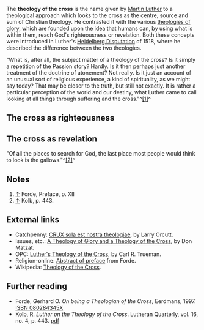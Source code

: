 The **theology of the cross** is the name given by
[Martin Luther](Martin_Luther "Martin Luther") to a theological
approach which looks to the cross as the centre, source and sum of
Christian theology. He contrasted it with the various
[theologies of glory](index.php?title=Theology_of_glory&action=edit&redlink=1 "Theology of glory (page does not exist)"),
which are founded upon the idea that humans can, by using what is
within them, reach God's righteousness or revelation. Both these
concepts were introduced in Luther's
[Heidelberg Disputation](index.php?title=Heidelberg_Disputation&action=edit&redlink=1 "Heidelberg Disputation (page does not exist)")
of 1518, where he described the difference between the two
theologies.

"What is, after all, the subject matter of a theology of the cross?
Is it simply a repetition of the Passion story? Hardly. Is it then
perhaps just another treatment of the doctrine of atonement? Not
really. Is it just an account of an unusual sort of religious
experience, a kind of spirituality, as we might say today? That may
be closer to the truth, but still not exactly. It is rather a
particular perception of the world and our destiny, what Luther
came to call looking at all things through suffering and the
cross."^[[1]](#note-0)^

## The cross as righteousness

## The cross as revelation

"Of all the places to search for God, the last place most people
would think to look is the gallows."^[[2]](#note-1)^

## Notes

1.  [↑](#ref-0) Forde, Preface, p. XII
2.  [↑](#ref-1) Kolb, p. 443.

## External links

-   Catchpenny:
    [CRUX sola est nostra theologiae](http://www.catchpenny.org/crux.html),
    by Larry Orcutt.
-   Issues, etc.:
    [A Theology of Glory and a Theology of the Cross](http://www.issuesetc.org/resource/journals/gloryvs.htm),
    by Don Matzat.
-   OPC:
    [Luther's Theology of the Cross](http://www.opc.org/new_horizons/NH05/10b.html),
    by Carl R. Trueman.
-   Religion-online:
    [Abstract of preface](http://www.religion-online.org/showarticle.asp?title=320)
    from Forde.
-   Wikipedia:
    [Theology of the Cross](http://en.wikipedia.org/wiki/Theology_of_the_Cross "w:Theology of the Cross").

## Further reading

-   Forde, Gerhard O. *On being a Theologian of the Cross*,
    Eerdmans, 1997.
    [ISBN 080284345X](http://www.theopedia.com/Special:BookSources/080284345X)
-   Kolb, R. *Luther on the Theology of the Cross*. Lutheran
    Quarterly, vol. 16, no. 4, p. 443.
    [pdf](http://www.lutheranquarterly.com/Articles/2002/4-Winter/LQ_16-4_04_Kolb.pdf)